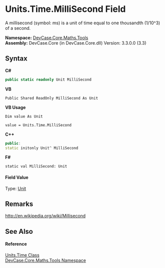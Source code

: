 # Units.Time.MilliSecond Field
 

A millisecond (symbol: ms) is a unit of time equal to one thousandth (1/10^3) of a second.

**Namespace:**&nbsp;<a href="N_DevCase_Core_Maths_Tools">DevCase.Core.Maths.Tools</a><br />**Assembly:**&nbsp;DevCase.Core (in DevCase.Core.dll) Version: 3.3.0.0 (3.3)

## Syntax

**C#**<br />
``` C#
public static readonly Unit MilliSecond
```

**VB**<br />
``` VB
Public Shared ReadOnly MilliSecond As Unit
```

**VB Usage**<br />
``` VB Usage
Dim value As Unit

value = Units.Time.MilliSecond

```

**C++**<br />
``` C++
public:
static initonly Unit^ MilliSecond
```

**F#**<br />
``` F#
static val MilliSecond: Unit
```


#### Field Value
Type: <a href="T_DevCase_Core_Maths_Unit">Unit</a>

## Remarks
<a href="http://en.wikipedia.org/wiki/Millisecond" target="_blank">http://en.wikipedia.org/wiki/Millisecond</a>

## See Also


#### Reference
<a href="T_DevCase_Core_Maths_Tools_Units_Time">Units.Time Class</a><br /><a href="N_DevCase_Core_Maths_Tools">DevCase.Core.Maths.Tools Namespace</a><br />